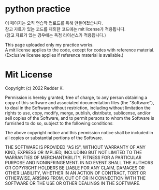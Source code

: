 # python practice

이 페이지는 오직 연습작 업로드를 위해 만들어졌습니다.<br>
참고 자료가 있는 코드를 제외한 코드에는 mit license가 적용됩니다.<br>
(참고 자료가 있는 경우에는 독점 라이선스가 적용됩니다.)

This page uploaded only my practice works.<br>
A mit license applies to the code, except for codes with reference material.<br>
(Exclusive license applies if reference material is available.)

# Mit License
Copyright (c) 2022 Redder K.

Permission is hereby granted, free of charge, to any person obtaining a copy of this software and associated documentation files (the "Software"), to deal in the Software without restriction, including without limitation the rights to use, copy, modify, merge, publish, distribute, sublicense, and/or sell copies of the Software, and to permit persons to whom the Software is furnished to do so, subject to the following conditions:

The above copyright notice and this permission notice shall be included in all copies or substantial portions of the Software.

THE SOFTWARE IS PROVIDED "AS IS", WITHOUT WARRANTY OF ANY KIND, EXPRESS OR IMPLIED, INCLUDING BUT NOT LIMITED TO THE WARRANTIES OF MERCHANTABILITY, FITNESS FOR A PARTICULAR PURPOSE AND NONINFRINGEMENT. IN NO EVENT SHALL THE AUTHORS OR COPYRIGHT HOLDERS BE LIABLE FOR ANY CLAIM, DAMAGES OR OTHER LIABILITY, WHETHER IN AN ACTION OF CONTRACT, TORT OR OTHERWISE, ARISING FROM, OUT OF OR IN CONNECTION WITH THE SOFTWARE OR THE USE OR OTHER DEALINGS IN THE SOFTWARE.
